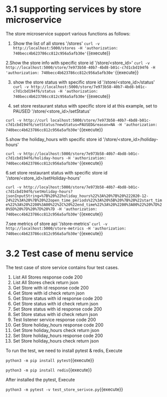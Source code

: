 # 3.1 supporting services by store microservice

The store microservice support various functions as follows:


1. Show the list of all stores
'/stores'
`curl -v http://localhost:5000/stores -H 'authorization: 740becc4b623786cc812c956a5afb30e'`{{execute}}


2.Show the store info with specific store id
'/store/<store_id>' 
`curl -v http://localhost:5000/store/7e973b58-40b7-4bd8-b01c-c7d1cbd194f6 -H 'authorization: 740becc4b623786cc812c956a5afb30e'`{{execute}}



3. show the store status with specific store id
'/store/<store_id>/status'
`curl -v http://localhost:5000/store/7e973b58-40b7-4bd8-b01c-c7d1cbd194f6/status -H 'authorization: 740becc4b623786cc812c956a5afb30e'`{{execute}}


4. set store restaurant status with specific store id at this example, set to PAUSED
'/store/<store_id>/setStatus'

`curl -v http://curl localhost:5000/store/7e973b58-40b7-4bd8-b01c-c7d1cbd194f6/setStatus?newStatus=PAUSED&reason=NA -H 'authorization: 740becc4b623786cc812c956a5afb30e'`{{execute}}


5.show the holiday_hours with specific store id
'/store/<store_id>/holiday-hours'

`curl -v http://localhost:5000/store/7e973b58-40b7-4bd8-b01c-c7d1cbd194f6/holiday-hours -H 'authorization: 740becc4b623786cc812c956a5afb30e'`{{execute}}

6.set store restaurant status with specific store id
'/store/<store_id>/setHoliday-hours'

`curl -v http://localhost:5000/store/7e973b58-40b7-4bd8-b01c-c7d1cbd194f6/setHoliday-hours?jsonInputString=%7B%20%22holiday_hours%22%3A%20%7B%20%222020-12-24%22%3A%20%7B%20%22open_time_periods%22%3A%20%5B%20%7B%20%22start_time%22%3A%20%2200%3A00%22%2C%20%22end_time%22%3A%20%2200%3A00%22%20%7D%20%5D%20%7D%20%7D%20%7D -H 'authorization: 740becc4b623786cc812c956a5afb30e'`{{execute}}

7.see metrics of store api
'/store-metrics'
`curl -v http://localhost:5000/store-metrics -H 'authorization: 740becc4b623786cc812c956a5afb30e'`{{execute}}




# 3.2 Test case of menu service

The test case of store service contains four test cases.

1. List All Stores response code 200
2. List All Stores check return json
3. Get Store with id response code 200
4. Get Store with id check return json
5. Get Store status with id response code 200
6. Get Store status with id check return json
7. Set Store status with id response code 200
8. Set Store status with id check return json
9. Test listener service response code 200
10. Get Store holiday_hours response code 200
11. Get Store holiday_hours check return json
12. Set Store holiday_hours response code 200
13. Set Store holiday_hours check return json

To run the test, we need to install pytest & redis, Execute

`python3 -m pip install pytest`{{execute}}

`python3 -m pip install redis`{{execute}}

After installed the pytest, Execute

`python3 -m pytest -v test_store_serivce.py`{{execute}}
